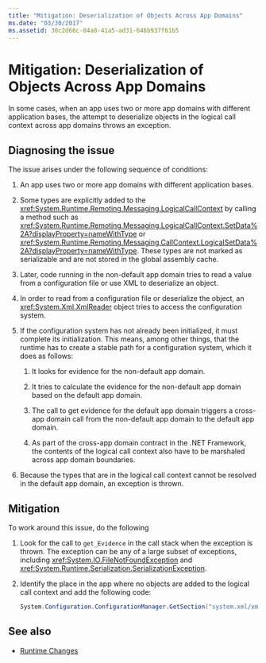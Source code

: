 ```yaml
---
title: "Mitigation: Deserialization of Objects Across App Domains"
ms.date: "03/30/2017"
ms.assetid: 30c2d66c-04a8-41a5-ad31-646b937f61b5
---
```

# Mitigation: Deserialization of Objects Across App Domains
In some cases, when an app uses two or more app domains with different application bases, the attempt to deserialize objects in the logical call context across app domains throws an exception.  
  
## Diagnosing the issue  
 The issue arises under the following sequence of conditions:  
  
1. An app uses two or more app domains with different application bases.  
  
2. Some types are explicitly added to the <xref:System.Runtime.Remoting.Messaging.LogicalCallContext> by calling a method such as <xref:System.Runtime.Remoting.Messaging.LogicalCallContext.SetData%2A?displayProperty=nameWithType> or <xref:System.Runtime.Remoting.Messaging.CallContext.LogicalSetData%2A?displayProperty=nameWithType>. These types are not marked as serializable and are not stored in the global assembly cache.  
  
3. Later, code running in the non-default app domain tries to read a value from a configuration file or use XML to deserialize an object.  
  
4. In order to read from a configuration file or deserialize the object, an <xref:System.Xml.XmlReader> object tries to access the configuration system.  
  
5. If the configuration system has not already been initialized, it must complete its initialization. This means, among other things, that the runtime has to create a stable path for a configuration system, which it does as follows:  
  
    1. It looks for evidence for the non-default app domain.  
  
    2. It tries to calculate the evidence for the non-default app domain based on the default app domain.  
  
    3. The call to get evidence for the default app domain triggers a cross-app domain call from the non-default app domain to the default app domain.  
  
    4. As part of the cross-app domain contract in the .NET Framework, the contents of the logical call context also have to be marshaled across app domain boundaries.  
  
6. Because the types that are in the logical call context cannot be resolved in the default app domain, an exception is thrown.  
  
## Mitigation  
 To work around this issue, do the following  
  
1. Look for the call to `get_Evidence` in the call stack when the exception is thrown. The exception can be any of a large subset of exceptions, including <xref:System.IO.FileNotFoundException> and <xref:System.Runtime.Serialization.SerializationException>.  
  
2. Identify the place in the app where no objects are added to the logical call context and add the following code:  
  
    ```csharp
    System.Configuration.ConfigurationManager.GetSection("system.xml/xmlReader");  
    ```
  
## See also

- [Runtime Changes](/dotnet/framework/migration-guide/runtime/index)
